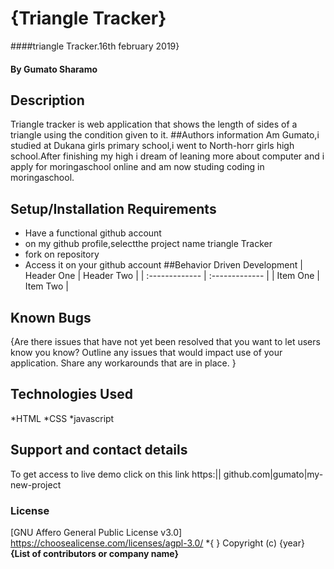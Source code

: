 # {Triangle Tracker}
####triangle Tracker.16th february 2019}
#### By **Gumato Sharamo**
## Description
 Triangle tracker is web application that shows the length of sides of a triangle using the condition given to it.
 ##Authors information
 Am Gumato,i studied at Dukana girls primary school,i went to North-horr girls high school.After finishing my high i dream of leaning more about computer and i apply for moringaschool online and am now studing coding in moringaschool.
## Setup/Installation Requirements
* Have a functional github account
* on my github profile,selectthe project name triangle Tracker
* fork on repository
* Access it on your github account
##Behavior Driven Development
| Header One     | Header Two     |
| :------------- | :------------- |
| Item One       | Item Two       |
## Known Bugs
{Are there issues that have not yet been resolved that you want to let users know you know? Outline any issues that would impact use of your application. Share any workarounds that are in place. }
## Technologies Used
*HTML
*CSS
*javascript
## Support and contact details
To get access to live demo click on this link https:|| github.com|gumato|my-new-project
### License
[GNU Affero General Public License v3.0] https://choosealicense.com/licenses/agpl-3.0/
*{ }
Copyright (c) {year} **{List of contributors or company name}**
